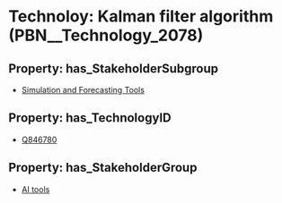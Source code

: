 # Technoloy: __Kalman filter algorithm__ (PBN__Technology_2078)

## Property: has_StakeholderSubgroup

* [Simulation and Forecasting Tools](PBN__TechSubgroup_0)

## Property: has_TechnologyID

* [Q846780](Q846780)

## Property: has_StakeholderGroup

* [AI tools](PBN__TechGroup_0)

